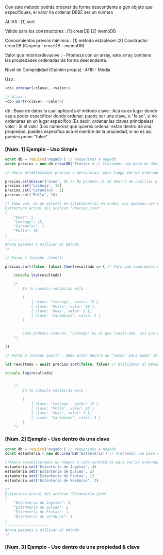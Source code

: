 <!-- En algún momento terminaré este, iré haciendo pequeñas updates, si no te gusta ver el tema por pequeñas partes cada cierto tiempo, regresa cuando este comentario haya desaparecido -->
Con este método podrás ordenar de forma descendente algún objeto que específiques, el valor ha ordenar DEBE ser un número

ALIAS :
	[1] sort

Válido para los constructores :
	[1] crearDB
	[2] memoDB

Conocimientos previos mínimos :
	[1] método establecer
	[2]	Constructor crearDB (Carpeta : crearDB - memoDB)

Valor que retorna/devuelve :
	- Promesa con un array, este array contiene las propiedades ordenadas de forma descendente.

Nivel de Complejidad (Opinión propia) :
	4/10 - Media


Uso :
```js
<db>.ordenar(<clave>, <valor>)

// Alias :
<db>.sort(<clave>, <valor>)
```
db : Base de datos la cual aplicarás el método
clave : Acá es es lugar donde vas a poder específicar donde ordenar, puede ser una clave, o "false", si no ordenaras en un lugar específico (Es decir, ordenar las claves principales)
valor : Si el valor (Los números) que quieres ordenar están dentro de una propiedad, puedes específica acá el nombre de la propiedad, si no es así, puedes poner "false"

 
### [Num. 1] Ejemplo - Uso Simple
```js
const db = require('megadb') // requerimos a megadb
const precios = new db.crearDB('Precios') // Crearemos una base de datos simple

// Ahora establezcamos precios a mercancias, para luego verlos ordenados

precios.establecer('Uvas', 5) // No ponemos al 15 dentro de comillas ya que DEBE ser un número, al ponerlo entre comillas lo convertimos en un string
precios.set('Lechuga', 15)
precios.set('Caramelos', 1)
precios.set('Pollo', 10)

/* Como ven, no me moleste en establecerlos en orden, así podemos ver mejor el método
Estructura actual del archivo "Precios.json"
{
	"Uvas": 5,
	"Lechuga": 15,
	"Caramelos": 1,
	"Pollo": 10
}
------------ 
Ahora pasemos a utilizar el método
*/

// Forma 1 (Usando .then())

precios.sort(false, false).then(resultado => { // Para que compréndas mejor, ve a "resultado" como una definición, es decir es como si hicieras esto :  let resultado = await precios.sort(false, false) - Así entonces con "resultado" nos referimos a este método

	console.log(resultado)

	/*
		En tu consola recibirás esto :

		[
			{ clave: 'Lechuga', valor: 15 },
			{ clave: 'Pollo', valor: 10 },
			{ clave: 'Uvas', valor: 5 },
			{ clave: 'Caramelos', valor: 1 }			
		]

		--------------------
		Como podemos ordenar, "Lechuga" es el que cuesta más, así que está primero que todos, y "Caramelos", pues es el que menos cuesta, así que está de último
	*/

})

// Forma 2 (Usando await) - Debe estar dentro de "async" para poder utilizar esta forma, ya depénde de la situación y de ti de cual  de las dos utilizar

let resultado = await precios.sort(false, false) // Utilizamos el método

console.log(resultado)


	/*
		En tu consola recibirás esto :

		[
			{ clave: 'Lechuga', valor: 15 },
			{ clave: 'Pollo', valor: 10 },
			{ clave: 'Uvas', valor: 5 },
			{ clave: 'Caramelos', valor: 1 }			
		]
	*/

```

### [Num. 2] Ejemplo - Uso dentro de una clave
```js
const db = require('megadb') // requerimos a megadb
const estanteria = new db.crearDB('Estanteria') // Crearemos una base de datos simple

/*Ahora estableceremos un número a cada estantería para verlas ordenadas*/
estanteria.set('Estanteria de Jugetes', 4)
estanteria.set('Estanteria de Dulces', 2)
estanteria.set('Estanteria de Frutas', 1)
estanteria.set('Estanteria de Verduras', 3)

/*
Estructura actual del archivo "Estanteria.json"
{
	"Estanteria de Jugetes": 4,
	"Estanteria de Dulces": 2,
	"Estanteria de Frutas": 1,
	"Estanteria de verduras": 3
}
--------------------
Ahora pasemos a utilizar el método
*/

```

### [Num. 3] Ejemplo - Uso dentro de una propiedad & clave
```js

```